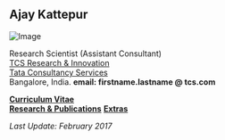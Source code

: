 ## Ajay Kattepur

![Image](https://ajaykattepur.github.io/ajaykattepur/ajay.jpg)

Research Scientist (Assistant Consultant)           
[TCS Research & Innovation](http://research-innovation.tcs.com/research/Pages/default.aspx)  
[Tata Consultancy Services](https://www.tcs.com/)  
Bangalore, India.
**email: firstname.lastname @ tcs.com**
   
       
[**Curriculum Vitae**](cv.md)   
[**Research & Publications**](research.md)
[**Extras**](extras.md)


_Last Update: February 2017_
